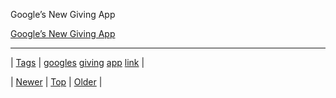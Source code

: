 <!--
title: Google&rsquo;s New Giving App
date: 2020-06-28T15:27:00.232Z
tags: googles, giving, app, link
-->


Google’s New Giving App

[Google’s New Giving App](http://wiredinsider.tumblr.com/post/72443091583/googles-new-giving-app)

<!--BOTTOM-POST-NAVIGATION-->
---

| [Tags](tags.md) | [googles](tag-googles.md) [giving](tag-giving.md) [app](tag-app.md) [link](tag-link.md) |

| [Newer](72443182567.md) | [Top](index.md) | [Older](72449676796.md) |